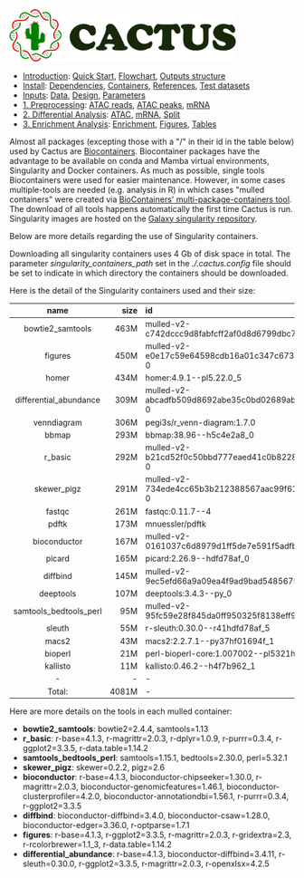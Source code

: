 
<img src="/docs/images/logo_cactus.png" width="400" />

* [Introduction](/README.md): [Quick Start](/docs/1_Intro/Quick_start.md), [Flowchart](/docs/1_Intro/Flowchart.md), [Outputs structure](/docs/1_Intro/Outputs_structure.md)
* [Install](/docs/2_Install/2_Install.md): [Dependencies](/docs/2_Install/Dependencies.md), [Containers](/docs/2_Install/Containers.md), [References](/docs/2_Install/References.md), [Test datasets](/docs/2_Install/Test_datasets.md)
* [Inputs](/docs/3_Inputs/3_Inputs.md): [Data](/docs/3_Inputs/Data.md), [Design](/docs/3_Inputs/Design.md), [Parameters](/docs/3_Inputs/Parameters.md)
* [1. Preprocessing](/docs/4_Prepro/4_Prepro.md): [ATAC reads](/docs/4_Prepro/ATAC_reads.md), [ATAC peaks](/docs/4_Prepro/ATAC_peaks.md), [mRNA](/docs/4_Prepro/mRNA.md)
* [2. Differential Analysis](/docs/5_DA/5_DA.md): [ATAC](/docs/5_DA/DA_ATAC.md), [mRNA](/docs/5_DA/DA_mRNA.md), [Split](/docs/5_DA/Split.md)
* [3. Enrichment Analysis](/docs/6_Enrich/6_Enrich.md): [Enrichment](/docs/6_Enrich/Enrichment.md), [Figures](/docs/6_Enrich/Figures.md), [Tables](/docs/6_Enrich/Tables.md)

[](END_OF_MENU)

Almost all packages (excepting those with a "/" in their id in the table below) used by Cactus are [Biocontainers](https://biocontainers-edu.readthedocs.io/en/latest/introduction.html). Biocontainer packages have the advantage to be available on conda and Mamba virtual environments, Singularity and Docker containers. As much as possible, single tools Biocontainers were used for easier maintenance. However, in some cases multiple-tools are needed (e.g. analysis in R) in which cases "mulled containers" were created via [BioContainers' multi-package-containers tool](https://github.com/BioContainers/multi-package-containers). The download of all tools happens automatically the first time Cactus is run. Singularity images are hosted on the [Galaxy singularity repository](https://depot.galaxyproject.org/singularity/).   

Below are more details regarding the use of Singularity containers.

Downloading all singularity containers uses 4 Gb of disk space in total. The parameter *singularity_containers_path* set in the *./.cactus.config* file should be set to indicate in which directory the containers should be downloaded.

Here is the detail of the Singularity containers used and their size:


|          name          |  size|id                                                                                            |
|:----------------------:|-----:|:---------------------------------------------------------------------------------------------|
|    bowtie2_samtools    |  463M|mulled-v2-c742dccc9d8fabfcff2af0d8d6799dbc711366cf:b6524911af823c7c52518f6c886b86916d062940-0 |
|        figures         |  450M|mulled-v2-e0e17c59e64598cdb16a01c347c673dd021f778a:0dd10d4b12b50eec83ccd1f7b7740a08f2703bdf-0 |
|         homer          |  434M|homer:4.9.1--pl5.22.0_5                                                                       |
| differential_abundance |  309M|mulled-v2-abcadfb509d8692abe35c0bd02689ab7756d85f8:1b35d287a7c9c53a258be40306bdca167e2e078a-0 |
|      venndiagram       |  306M|pegi3s/r_venn-diagram:1.7.0                                                                   |
|         bbmap          |  293M|bbmap:38.96--h5c4e2a8_0                                                                       |
|        r_basic         |  292M|mulled-v2-b21cd52f0c50bbd777eaed41c0b8228b84cff4bd:b09be1d801d248a5a61257583e629f17052d8181-0 |
|      skewer_pigz       |  291M|mulled-v2-734ede4cc65b3b212388567aac99f6182e023a8f:26fbad413ebdf8aee65d8aa554d52a4f69548508-0 |
|         fastqc         |  261M|fastqc:0.11.7--4                                                                              |
|         pdftk          |  173M|mnuessler/pdftk                                                                               |
|      bioconductor      |  167M|mulled-v2-0161037c6d8979d1ff5de7e591f5adfb3ffe38b8:e1ff5a8d5dbc70e1e5e403fb8caf20aa575b132b-0 |
|         picard         |  165M|picard:2.26.9--hdfd78af_0                                                                     |
|        diffbind        |  145M|mulled-v2-9ec5efd66a9a09ea4f9ad9bad5485675f031aeb4:cf736786cecad89eca5fea6d119a837e4bad7c08-0 |
|       deeptools        |  107M|deeptools:3.4.3--py_0                                                                         |
| samtools_bedtools_perl |   95M|mulled-v2-95fc59e28f845da0ff950325f8138eff9cedff14:0bc453d1b98bff9aef79c31f643f6b9f93bc7fbd-0 |
|         sleuth         |   55M|r-sleuth:0.30.0--r41hdfd78af_5                                                                |
|         macs2          |   43M|macs2:2.2.7.1--py37hf01694f_1                                                                 |
|        bioperl         |   21M|perl-bioperl-core:1.007002--pl5321hdfd78af_4                                                  |
|        kallisto        |   11M|kallisto:0.46.2--h4f7b962_1                                                                   |
|           -            |     -|-                                                                                             |
|         Total:         | 4081M|-                                                                                             |



Here are more details on the tools in each mulled container:
  - **bowtie2_samtools**: bowtie2=2.4.4, samtools=1.13    
  - **r_basic**: r-base=4.1.3, r-magrittr=2.0.3, r-dplyr=1.0.9, r-purrr=0.3.4, r-ggplot2=3.3.5, r-data.table=1.14.2
  - **samtools_bedtools_perl**: samtools=1.15.1, bedtools=2.30.0, perl=5.32.1
  - **skewer_pigz**: skewer=0.2.2, pigz=2.6
  - **bioconductor**: r-base=4.1.3, bioconductor-chipseeker=1.30.0, r-magrittr=2.0.3, bioconductor-genomicfeatures=1.46.1, bioconductor-clusterprofiler=4.2.0, bioconductor-annotationdbi=1.56.1, r-purrr=0.3.4, r-ggplot2=3.3.5
  - **diffbind**: bioconductor-diffbind=3.4.0, bioconductor-csaw=1.28.0, bioconductor-edger=3.36.0, r-optparse=1.7.1
  - **figures**: r-base=4.1.3, r-ggplot2=3.3.5, r-magrittr=2.0.3, r-gridextra=2.3, r-rcolorbrewer=1.1_3, r-data.table=1.14.2
  - **differential_abundance**: r-base=4.1.3, bioconductor-diffbind=3.4.11, r-sleuth=0.30.0, r-ggplot2=3.3.5, r-magrittr=2.0.3, r-openxlsx=4.2.5


<!--

workspace=/home/jersal/workspace
software=$workspace/cactus/software/
containers_dir=$workspace/singularity_containers/
containers_file=$software/conf/containers.config
containers_info_dir=$software/docs/util/containers
containers_info=$containers_info_dir/containers_info.tsv
galaxy_info=$containers_info_dir/containers_info_galaxy.tsv
not_galaxy_info=$containers_info_dir/containers_info_not_galaxy.tsv
containers_info_size=$containers_info_dir/containers_info_size.tsv
containers_info_size_1=$containers_info_dir/containers_info_size_1.tsv

grep params $containers_file | grep -v "//" | awk  -v path="$containers_dir" '{
  name=$1
  gsub("\"", "", $2)
  full_id=id=$2
  gsub("params.", "", name)
  gsub("\\$\\{depot_galaxy\\}\\/", "", id)
  gsub("\\$\\{depot_galaxy\\}\\/", "depot.galaxyproject.org-singularity--", full_id)
  gsub(":", "-", full_id)

  path_full_id= path full_id ".img"
  gsub("params.", "", name)
  print name, id, path_full_id
}' FS=' = ' > $containers_info
grep galaxy $containers_info > $galaxy_info
grep -v galaxy $containers_info > $not_galaxy_info

ls -sh $(grep galaxy $galaxy_info | cut -f3 -d" ") | sed 's/^[[:space:]]*//' | cut -f1 -d" " | paste -d' ' $galaxy_info - | awk '{print $1, $4, $2}' OFS=" " | sort -nrk2 | column -t > $containers_info_size
cat $not_galaxy_info
ls -sh $containers_dir | grep "pegi3s\\|mnuessler" 
echo "venndiagram 306M pegi3s/r_venn-diagram:1.7.0" >> $containers_info_size
echo "pdftk 173M mnuessler/pdftk" >> $containers_info_size
sort -nrk2 $containers_info_size | column -t  > $containers_info_size_1


R
library(data.table)
library(magrittr)
dt = fread('/home/jersal/workspace/cactus/software/docs/util/containers/containers_info_size_1.tsv', sep = ' ', col.names = c('name', 'size', 'id'))
total = gsub('M', '', dt$size) %>% as.integer %>% sum %>% paste0('M')
dt = rbind(dt, data.table(name = '-', size = '-', id = '-'))
dt = rbind(dt, data.table(name = 'Total:', size = total, id = '-'))
knitr::kable(dt, 'pipe', align = c('c', 'r', 'l'))


-->
